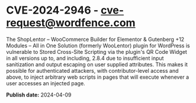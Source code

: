 # CVE-2024-2946 - cve-request@wordfence.com

The ShopLentor – WooCommerce Builder for Elementor & Gutenberg +12 Modules – All in One Solution (formerly WooLentor) plugin for WordPress is vulnerable to Stored Cross-Site Scripting via the plugin's QR Code Widget in all versions up to, and including, 2.8.4 due to insufficient input sanitization and output escaping on user supplied attributes. This makes it possible for authenticated attackers, with contributor-level access and above, to inject arbitrary web scripts in pages that will execute whenever a user accesses an injected page.

**Publish date:** 2024-04-09

